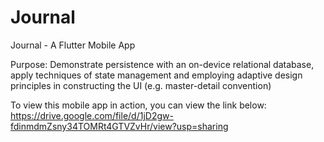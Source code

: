 # Journal
Journal - A Flutter Mobile App 

Purpose: Demonstrate persistence with an on-device relational database, apply techniques of state management and employing adaptive design principles in constructing the UI (e.g. master-detail convention)

To view this mobile app in action, you can view the link below:
https://drive.google.com/file/d/1jD2gw-fdinmdmZsny34TOMRt4GTVZvHr/view?usp=sharing
